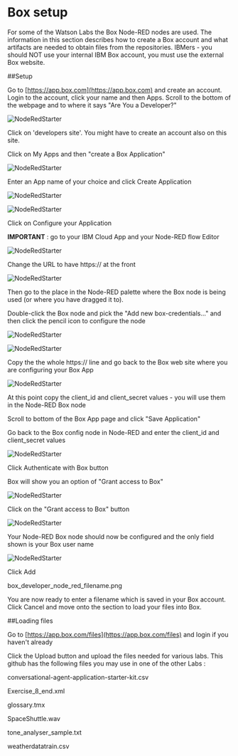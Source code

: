 # Box setup

For some of the Watson Labs the Box Node-RED nodes are used.  The information in this section describes how to create a Box account and what artifacts are needed to obtain files from the repositories.  IBMers - you should NOT use your internal IBM Box account, you must use the external Box website.

##Setup

Go to [https://app.box.com](https://app.box.com) and create an account.  Login to the account, click your name and then Apps.  Scroll to the bottom of the webpage and to where it says "Are You a Developer?"

![NodeRedStarter](images/box_developer_create.png)

Click on 'developers site'.  You might have to create an account also on this site.

Click on My Apps and then "create a Box Application"

![NodeRedStarter](images/box_developer_create_box_app.png)

Enter an App name of your choice and click Create Application

![NodeRedStarter](images/box_create2.png)

![NodeRedStarter](images/box_developer_create_box_app_success.png)

Click on Configure your Application

**IMPORTANT** : go to your IBM Cloud App and your Node-RED flow Editor

![NodeRedStarter](images/box_developer_bmix_http.png)

Change the URL to have https:// at the front

![NodeRedStarter](images/box_developer_bmix_https.png)

Then go to the place in the Node-RED palette where the Box node is being used (or where you have dragged it to).  

Double-click the Box node and pick the "Add new box-credentials..." and then click the pencil icon to configure the node

![NodeRedStarter](images/box_developer_bmix_node_edit_add.png)


![NodeRedStarter](images/box_developer_bmix_redirect_uri.png)

Copy the the whole https:// line and go back to the Box web site where you are configuring your Box App

![NodeRedStarter](images/box_developer_bmix_redirect_uri_box.png)

At this point copy the client_id and client_secret values - you will use them in the Node-RED Box node

Scroll to bottom of the Box App page and click "Save Application"

Go back to the Box config node in Node-RED and enter the client_id and client_secret values 

![NodeRedStarter](images/box_developer_node_red_client_secret.png)

Click Authenticate with Box button

Box will show you an option of "Grant access to Box" 

![NodeRedStarter](images/box_developer_node_red_auth_box.png)

Click on the "Grant access to Box" button

![NodeRedStarter](images/box_developer_node_red_authorised.png)

Your Node-RED Box node should now be configured and the only field shown is your Box user name 

![NodeRedStarter](images/box_developer_node_red_configured.png)

Click Add

box_developer_node_red_filename.png

You are now ready to enter a filename which is saved in your Box account.  Click Cancel and move onto the section to load your files into Box.

##Loading files

Go to [https://app.box.com/files](https://app.box.com/files) and login if you haven't already

Click the Upload button and upload the files needed for various labs.  This github has the following files you may use in one of the other Labs :

conversational-agent-application-starter-kit.csv

Exercise_8_end.xml

glossary.tmx

SpaceShuttle.wav

tone_analyser_sample.txt

weatherdatatrain.csv

